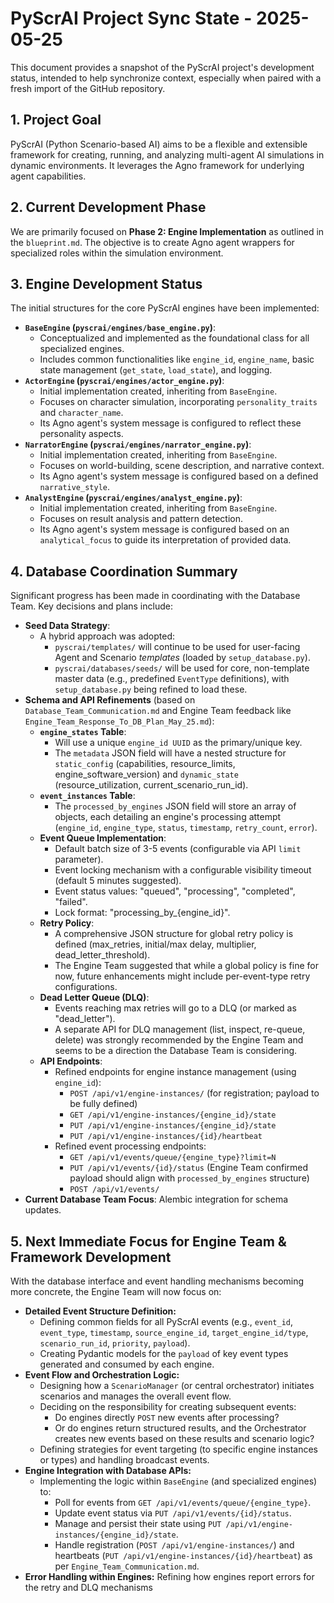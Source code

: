 # PyScrAI Project Sync State - 2025-05-25

This document provides a snapshot of the PyScrAI project's development status, intended to help synchronize context, especially when paired with a fresh import of the GitHub repository.

## 1. Project Goal

PyScrAI (Python Scenario-based AI) aims to be a flexible and extensible framework for creating, running, and analyzing multi-agent AI simulations in dynamic environments. It leverages the Agno framework for underlying agent capabilities.

## 2. Current Development Phase

We are primarily focused on **Phase 2: Engine Implementation** as outlined in the `blueprint.md`. The objective is to create Agno agent wrappers for specialized roles within the simulation environment.

## 3. Engine Development Status

The initial structures for the core PyScrAI engines have been implemented:

* **`BaseEngine` (`pyscrai/engines/base_engine.py`)**:
    * Conceptualized and implemented as the foundational class for all specialized engines.
    * Includes common functionalities like `engine_id`, `engine_name`, basic state management (`get_state`, `load_state`), and logging.
* **`ActorEngine` (`pyscrai/engines/actor_engine.py`)**:
    * Initial implementation created, inheriting from `BaseEngine`.
    * Focuses on character simulation, incorporating `personality_traits` and `character_name`.
    * Its Agno agent's system message is configured to reflect these personality aspects.
* **`NarratorEngine` (`pyscrai/engines/narrator_engine.py`)**:
    * Initial implementation created, inheriting from `BaseEngine`.
    * Focuses on world-building, scene description, and narrative context.
    * Its Agno agent's system message is configured based on a defined `narrative_style`.
* **`AnalystEngine` (`pyscrai/engines/analyst_engine.py`)**:
    * Initial implementation created, inheriting from `BaseEngine`.
    * Focuses on result analysis and pattern detection.
    * Its Agno agent's system message is configured based on an `analytical_focus` to guide its interpretation of provided data.

## 4. Database Coordination Summary

Significant progress has been made in coordinating with the Database Team. Key decisions and plans include:

* **Seed Data Strategy**:
    * A hybrid approach was adopted:
        * `pyscrai/templates/` will continue to be used for user-facing Agent and Scenario *templates* (loaded by `setup_database.py`).
        * `pyscrai/databases/seeds/` will be used for core, non-template master data (e.g., predefined `EventType` definitions), with `setup_database.py` being refined to load these.
* **Schema and API Refinements** (based on `Database_Team_Communication.md` and Engine Team feedback like `Engine_Team_Response_To_DB_Plan_May_25.md`):
    * **`engine_states` Table**:
        * Will use a unique `engine_id UUID` as the primary/unique key.
        * The `metadata` JSON field will have a nested structure for `static_config` (capabilities, resource_limits, engine_software_version) and `dynamic_state` (resource_utilization, current_scenario_run_id).
    * **`event_instances` Table**:
        * The `processed_by_engines` JSON field will store an array of objects, each detailing an engine's processing attempt (`engine_id`, `engine_type`, `status`, `timestamp`, `retry_count`, `error`).
    * **Event Queue Implementation**:
        * Default batch size of 3-5 events (configurable via API `limit` parameter).
        * Event locking mechanism with a configurable visibility timeout (default 5 minutes suggested).
        * Event status values: "queued", "processing", "completed", "failed".
        * Lock format: "processing\_by\_\{engine\_id\}".
    * **Retry Policy**:
        * A comprehensive JSON structure for global retry policy is defined (max\_retries, initial/max delay, multiplier, dead\_letter\_threshold).
        * The Engine Team suggested that while a global policy is fine for now, future enhancements might include per-event-type retry configurations.
    * **Dead Letter Queue (DLQ)**:
        * Events reaching max retries will go to a DLQ (or marked as "dead\_letter").
        * A separate API for DLQ management (list, inspect, re-queue, delete) was strongly recommended by the Engine Team and seems to be a direction the Database Team is considering.
    * **API Endpoints**:
        * Refined endpoints for engine instance management (using `engine_id`):
            * `POST /api/v1/engine-instances/` (for registration; payload to be fully defined)
            * `GET /api/v1/engine-instances/{engine_id}/state`
            * `PUT /api/v1/engine-instances/{engine_id}/state`
            * `PUT /api/v1/engine-instances/{id}/heartbeat`
        * Refined event processing endpoints:
            * `GET /api/v1/events/queue/{engine_type}?limit=N`
            * `PUT /api/v1/events/{id}/status` (Engine Team confirmed payload should align with `processed_by_engines` structure)
            * `POST /api/v1/events/`
* **Current Database Team Focus**: Alembic integration for schema updates.

## 5. Next Immediate Focus for Engine Team & Framework Development

With the database interface and event handling mechanisms becoming more concrete, the Engine Team will now focus on:

* **Detailed Event Structure Definition:**
    * Defining common fields for all PyScrAI events (e.g., `event_id`, `event_type`, `timestamp`, `source_engine_id`, `target_engine_id/type`, `scenario_run_id`, `priority`, `payload`).
    * Creating Pydantic models for the `payload` of key event types generated and consumed by each engine.
* **Event Flow and Orchestration Logic:**
    * Designing how a `ScenarioManager` (or central orchestrator) initiates scenarios and manages the overall event flow.
    * Deciding on the responsibility for creating subsequent events:
        * Do engines directly `POST` new events after processing?
        * Or do engines return structured results, and the Orchestrator creates new events based on these results and scenario logic?
    * Defining strategies for event targeting (to specific engine instances or types) and handling broadcast events.
* **Engine Integration with Database APIs:**
    * Implementing the logic within `BaseEngine` (and specialized engines) to:
        * Poll for events from `GET /api/v1/events/queue/{engine_type}`.
        * Update event status via `PUT /api/v1/events/{id}/status`.
        * Manage and persist their state using `PUT /api/v1/engine-instances/{engine_id}/state`.
        * Handle registration (`POST /api/v1/engine-instances/`) and heartbeats (`PUT /api/v1/engine-instances/{id}/heartbeat`) as per `Engine_Team_Communication.md`.
* **Error Handling within Engines:** Refining how engines report errors for the retry and DLQ mechanisms